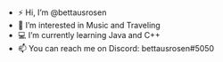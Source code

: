 - ⚡ Hi, I’m @bettausrosen
- 💫 I’m interested in Music and Traveling
- 💻 I’m currently learning Java and C++
- 📫 You can reach me on Discord: bettausrosen#5050

<!---
bettausrosen/bettausrosen is a ✨ special ✨ repository because its `README.md` (this file) appears on your GitHub profile.
You can click the Preview link to take a look at your changes.
--->
